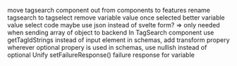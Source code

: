 move tagsearch component out from components to features
rename tagsearch to tagselect
remove variable value once selected
better variable value select code
maybe use json instead of svelte form? => only needed when sending array of object to backend
In TagSearch component use getTagIdStrings instead of input element
in schemas, add transform propery wherever optional propery is used
in schemas, use nullish instead of optional
Unify setFailureResponse()
failure response for variable
